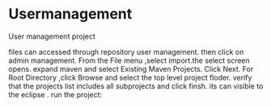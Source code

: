 # Usermanagement
User management project

files can accessed through repository user management.
then click on admin management. 
From the File menu ,select import.the select  screen opens.
expand maven and select Existing Maven Projects.
Click Next.
For Root Directory ,click Browse and select the top level project floder.
verify that the projects list includes all subprojects and click finsh.
its can visible to the eclipse .
run the project:





